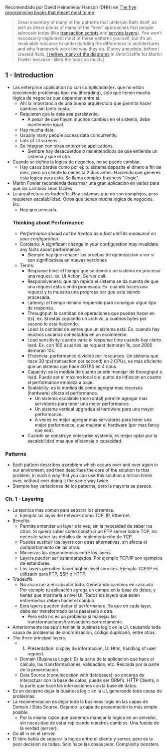Recomendado por David Heinemeier Hanson (DHH) en [The five programming books that meant most to me](https://signalvnoise.com/posts/3375-the-five-programming-books-that-meant-most-to-me)

> Great inventory of many of the patterns that underpin Rails itself, as well as descriptions of many of the “new” approaches that people advocate today (like [transaction scripts](http://martinfowler.com/eaaCatalog/transactionScript.html) and [service layers](http://martinfowler.com/eaaCatalog/serviceLayer.html)). You won’t necessarily implement most of these patterns yourself, but it’s an invaluable resource to understanding the differences in architectures and why framework work the way they do. (Funny anecdote: before I created Rails, [I redrew many of the diagrams](http://martinfowler.com/eaaCatalog/) in OmniGraffle for Martin Fowler because I liked the book so much.)


## 1 - Introduction
- Las enterprise application no son complicadas(ex. que no estan resolviendo problemas tipo: multihreading), solo que tienen mucha lógica de negocios que dependen entre sí. 
	- Ahí la importancia de una buena arquitectura que permita hacer cambios sin tanto costo.
	- Requieren que la data sea persistente.
		- A pesar de que hayan muchos cambios en el sistema, debe mantenerse igual.
	- Hay mucha data.
	- Usually many people access data concurrently.
	- Lots of UI screens.
	- Se integran con otras enterprise applications.
		- Siempre hay desacuerdos o malentendidos de que entiende un sistema y que el otro.
- Cuando se define la logica de negocios, no se puede cambiar. 
	- Hay casos bordes como por ej. tu sistema deposita el dinero a fin de mes, pero un cliente lo necesita 2 días antes. Haciendo que generes esta logica para esto. Se llama complex business "illogic".
- Martin Fowler recomienda desarmar una gran aplicación en varias para que los cambios sean fáciles
- La arquitectura es tradeoffs. Hay sistemas que no son complejos, pero requieren escalabilidad. Otros que tienen mucha lógica de negocios. Etc.
	- Hay que pensarla.
  ### Thinking about Performance
  - *Performance should not be treated as a fact until its measured on your configuration.*
  - Corolario: A significant change in your configuration may invalidate any facts about performance.
	  - Siempre hay que rehacer las pruebas de optimizacion a ver si son significativas en nuevas versiones
  - Terms:
	  - Response time: el tiempo que se demora un sistema en procesar una request. ex. UI Action, Server call.
	  - Responsiveness: que tan rapido el sistema se da cuenta de que una request esta siendo procesada. Ex: cuando haces una request y te muestra una progress bar que esta siendo procesada.
	  - Latency: el tiempo minimo requerido para conseguir algun tipo de response.
	  - Throughput: la cantidad de operaciones que puedes hacer en t(s). ex. Si estas copiando un archivo, a cuatnos bytes per second lo esta haciendo.
	  - Load: la cantidad de estres que un sistema está. Ex. cuando hay muchos usuarios conectados en un ecommerce.
	  - Load sensitivity: cuanto varia el response time cuando hay cierto load. Ex. con 100 usuarios las request demoran 1s, con 2000 demoran 10s.
	  - Eficiencia: performance dividido por resources. Un sistema que hace 30 tps(transaction per second) en 2 CPUs, es más eficiente que un sistema que hace 40TPS en 4 cpus.
	  - Capacity: es la medida de cuanto puede manejar de throughput o load.  Puede ser el maximo local o el punto de inflexion en cuanto el performance empieza a bajar.
	  - Scalability: es la medida de como agregar mas recursos (hardware) afecta el performance.
		  - Un sistema escalable (horizontal) permite agregar mas servidores para tener una mejor performance.
		  - Un sistema vertical upgradea el hardware para una mayor performance.
		  - A veces es mejor agregar más servidores para tener una mejor performance, que mejorar el hardware (por mas fancy que sea).
	- Cuando se construye enterprise systems, es mejor optar por la escalabilidad mas que eficiencia o capacidad.


### Patterns
- Each pattern describes a problem which occurs over and over again in our enviroment, and then describes the core of the solution to that problem, in such a way that you can use this solution a million times over, without ever doing it the same way twice. 
- Siempre hay variaciones de los patterns, pero la mayoria se parece.



### Ch. 1 - Layering
- La tecnica mas comun para separar los sistemas.
	- Ejemplo las layas del network como TCP, IP, Ethernet.
- Benefits 
	- Permite entender un layer a la vez, sin la necesidad de saber los otros. Si quiero saber como construir un FTP server sobre TCP, no necesito saber los detalles de implementación de TCP.
	- Puedes sustituir los layers con otras alternativas, sin afecta el comportamiento de las otras. 
	- Minimizas las dependencias entre los layers.
	- Layers pueden ser estandarizados. Por ejemplo TCP/IP son ejemplos de estandares.
	- Los layers permiten hacer higher-level services. Ejemplo TCP/IP es utilizado para FTP, SSH o HTTP.
- Tradeoffs
	- No alcanzan a encapsular todo. Generando cambios en cascada. Por ejemplo tu aplicación agrega un campo en la base de datos, y tienes que mostrarla a nivel UI. Todos los layers que esten entremedios deben hacer el cambio.
	- Exra layers pueden dañar el performance. Ya que en cada layer, debe ser transformado para pasarselo a otra. 
		- Pero esto no es un problema si manejas las transformaciones/transactions correctamente.
- Anteriormente las app's tenian la business logic en la UI, causando toda causa de problemas de sincronizacion, código duplicado, entre otras.
- The three principal layers:
	- 1. Presentation: display de informacion, UI Html, handling of user request
	- Domain (Business Logic): Es la parte de la aplicación que hace el calculo, las transformaciones, validaction, etc. Recibida por la parte de la presentación
	- Data Source (comuniccation with databases):  se encarga de interactuar con la base de datos, puede ser ORM's, HTTP Clients, o la parte que hace las interacciones con la base de datos.
- Es un desastre dejar la business logic en la UI, generando toda causa de problemas.
- La recomendacion es dejar todo la business logic en las capas de Domain / Data Source. Dejando la capa de presentación lo más simple posible.
	- Por la misma razon que podemos manejar la logica en un servidor, sin necesidad de estar replicando nuestros cambios. Una fuente de la verdad (server). 
- Go all in en el server.
- El libro habla de separar la logica entre el cliente y server, pero es la peor decisión de todas. Solo hace las cosas peor. Complexity boosters.


	